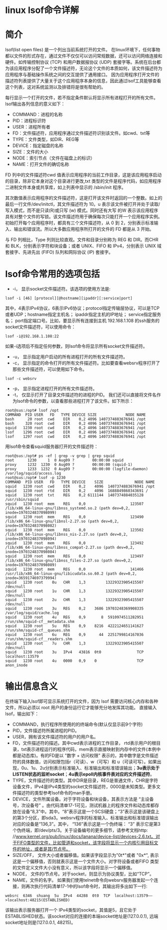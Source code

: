 # linux lsof命令详解
# 简介
lsof(list open files) 是一个列出当前系统打开的文件。
在linux环境下，任何事物都以文件的形式存在，通过文件不仅仅可以访问常规数据，还可以访问网络连接和硬件。如传输控制协议 (TCP) 和用户数据报协议 (UDP) 套接字等。系统在后台都为该应用程序分配了一个文件描述符，无论这个文件的本质如何，该文件描述符为应用程序与基础操作系统之间的交互提供了通用接口。 因为应用程序打开文件的描述符列表提供了大量关于这个应用程序本身的信息，因此通过lsof工具能够查看这个列表，这对系统监测以及排错将是很有帮助的。



每行显示一个打开的文件，若不指定条件默认将显示所有进程打开的所有文件。
lsof输出各列信息的意义如下：
- COMMAND：进程的名称 
- PID：进程标识符
- USER：进程所有者
- FD：文件描述符，应用程序通过文件描述符识别该文件。如cwd、txt等 
- TYPE：文件类型，如DIR、REG等
- DEVICE：指定磁盘的名称
- SIZE：文件的大小
- NODE：索引节点（文件在磁盘上的标识）
- NAME：打开文件的确切名称

FD 列中的文件描述符cwd 值表示应用程序的当前工作目录，这是该应用程序启动的目录，除非它本身对这个目录进行更改,txt 类型的文件是程序代码，如应用程序二进制文件本身或共享库，如上列表中显示的 /sbin/init 程序。

其次数值表示应用程序的文件描述符，这是打开该文件时返回的一个整数。如上的最后一行文件/dev/initctl，其文件描述符为 10。u 表示该文件被打开并处于读取/写入模式，而不是只读(R)或只写 (w) 模式。同时还有大写 的W 表示该应用程序具有对整个文件的写锁。该文件描述符用于确保每次只能打开一个应用程序实例。初始打开每个应用程序时，都具有三个文件描述符，从 0 到 2，分别表示标准输入、输出和错误流。所以大多数应用程序所打开的文件的 FD 都是从 3 开始。

与 FD 列相比，Type 列则比较直观。文件和目录分别称为 REG 和 DIR。而CHR 和 BLK，分别表示字符和块设备；或者 UNIX、FIFO 和 IPv4，分别表示 UNIX 域套接字、先进先出 (FIFO) 队列和网际协议 (IP) 套接字。

# lsof命令常用的选项包括
- -i， 显示socket文件描述符。该选项的使用方法是:
```Shell
lsof -i [46] [protocol][@hostname][ipaddr][:service|port]
```
其中，4表示IPv4协议，6表示IPv6协议；protocol指定传输层协议，可以是TCP或者UDP；hostname指定主机名； ipaddr指定主机的IP地址； service指定服务名； port指定端口号。比如，要显示所有连接到主机 192.168.1.108 的ssh服务的socket文件描述符，可以使用命令：
```Shell
lsof -i@192.168.1.108:22
```
如果-i选项后不指定任何参数，则lsof命令将显示所有socket文件描述符。
- -u， 显示指定用户启动的所有进程打开的所有文件描述符。
- -c， 显示指定的命令打开的所有文件描述符。比如要查看websrv程序打开了那些文件描述符，可以使用如下命令。
```Shell
lsof -c websrv
```
- -p， 显示指定进程打开的所有文件描述符。
- -t， 仅显示打开了目录文件描述符的进程的PID。
我们还可以直接将文件名作为lsof命令的参数，以查看那些进程打开了该文件。如下所示：
```Shell
root@sus:/opt# lsof /opt
COMMAND  PID USER   FD   TYPE DEVICE SIZE             NODE NAME                      
bash      20 root  cwd    DIR    0,2 4096 1407374883676941 /opt                      
bash     320 root  cwd    DIR    0,2 4096 1407374883676941 /opt                      
squid   1230 root  cwd    DIR    0,2 4096 1407374883676941 /opt                      
lsof    1296 root  cwd    DIR    0,2 4096 1407374883676941 /opt                      
lsof    1297 root  cwd    DIR    0,2 4096 1407374883676941 /opt                      
```

用lsof命令查看squid服务器打开的文件描述符：
```Shell             
root@sus:/opt# ps -ef | grep -v grep | grep squid                                   
root      1230     1  0 Aug09 ?        00:00:00 squid                                
proxy     1232  1230  0 Aug09 ?        00:00:00 (squid-1)                            
proxy     1233  1232  0 Aug09 ?        00:00:00 (logfile-daemon) /var/log/squid/access.log                              
root@sus:/opt# lsof -p 1230                                                         
COMMAND  PID USER   FD   TYPE DEVICE    SIZE              NODE NAME                  
squid   1230 root  cwd    DIR    0,2    4096  1407374883676941 /opt                  
squid   1230 root  rtd    DIR    0,2    4096  1688849860343691 /                     
squid   1230 root  txt    REG    0,2 6111144  1407374884035128 /usr/sbin/squid       
squid   1230 root  mem    REG    0,0                    123507 /lib/x86_64-linux-gnu/libnss_systemd.so.2 (path dev=0,2, inode=1970324837098099)                           
squid   1230 root  mem    REG    0,0                    123490 /lib/x86_64-linux-gnu/libnsl-2.27.so (path dev=0,2, inode=1970324837098082)                                
squid   1230 root  mem    REG    0,0                    123502 /lib/x86_64-linux-gnu/libnss_nis-2.27.so (path dev=0,2, inode=1970324837098094)
squid   1230 root  mem    REG    0,0                    123492 /lib/x86_64-linux-gnu/libnss_compat-2.27.so (path dev=0,2, inode=1970324837098084)
squid   1230 root  mem    REG    0,0                    123497 /lib/x86_64-linux-gnu/libnss_files-2.27.so (path dev=0,2, inode=1970324837098089)
squid   1230 root  mem    REG    0,0                    141466 /usr/lib/x86_64-linux-gnu/libicudata.so.60.2 (path dev=0,2, inode=3659174697379994)
squid   1230 root    0u   CHR    1,3         13229323905415507 /dev/null
squid   1230 root    1u   CHR    1,3         13229323905415507 /dev/null
squid   1230 root    2u   CHR    1,3         13229323905415507 /dev/null
squid   1230 root    3u   REG    0,2    3686 19703248369908335 /var/log/squid/cache.log
squid   1230 root    4u   REG    0,9       8  5910974511282951 /run/shm/squid-cf__metadata.shm
squid   1230 root    5u   REG    0,9    8216  4222124651141627 /run/shm/squid-cf__queues.shm
squid   1230 root    6u   REG    0,9      44  2251799814167036 /run/shm/squid-cf__readers.shm
squid   1230 root    7u   CHR    1,3         13229323905415507 /dev/null
squid   1230 root    3u   IPv4   43816  0t0                TCP localhost:13579
squid   1230 root    4u   0000   0,9    0                  TCP anon_inode
```
# 输出信息含义
在终端下输入lsof即可显示系统打开的文件，因为 lsof 需要访问核心内存和各种文件，所以必须以 root 用户的身份运行它才能够充分地发挥其功能。
直接输入lsof，输出如下：
- COMMAND，执行程序所使用的的终端命令(默认仅显示前9个字符)
- PID，文件描述符所属进程的PID。
- USER，拥有该文件描述符的用户的用户名。
- FD，文件描述符的描述。其中cwd表示进程的工作目录， rtd表示用户的根目录，txt表示进程运行的程序代码，mem表示直接映射到内存中的文件(本例中都是动态库)。有的FD是以 "数字 + 访问权限" 表示的，其中数字是文件描述符的具体数值，访问权限包括r（可读）、w（可写）和 u（可读可写）。如果出现，0u、1u、2u分别表示标准输入、标准输出和标准错误输出；**3u表示处于LISTEN状态的监听socket**；**4u表示epoll内核事件表对应的文件描述符**。
- TYPE，文件描述符的类型。其中DIR是目录，REG是普通文件，CHR是字符设备文件，IPv4是IPv4类型的socket文件描述符，0000是未知类型。更多文件描述符的类型参考lsof命令的man手册。
- DEVICE，文件所属设备。对于字符设备和块设备，其表示方法是 “主设备号，次设备号” 。由代码清单17-1可见，测试机器上的程序文件和动态库都存放在设备“8,3”中。其中。“8”表示这是一个SCSI硬盘；“3”表示这是该硬盘上的第3个分区，即sda3。websrv程序的标准输入、标准输出和标准错误输出对应的设备是“136,3”。其中， “136”表示这是一个伪终端： “3” 表示它是第3个伪终端，即/dev/pts/3。关于设备编号的更多细节，请参考文档http: //www.kernel.org/pub/linux/docs/lanana/device-list/devices-2.6.txt。对于FIFO类型的文件，比如管道和socket，该字段将显示一个内核引用目标文件的地址，或者是其i节点号。
- SIZE/OFF， 文件大小或者偏移值。如果该字段显示为"0t*"或者 "0x*", 表示这是一个偏移值，否则就表示这是一个文件大小。对字符设备或者FIFO 类型的文件定义文件大小没有意义，所以该字段将显示一个偏移值。
- NODE， 文件的i节点号。对于socket，则显示为协议类型，比如“TCP”。
- NAME，文件的名字。
如果我们使用telnet命令向websrv服务器发起一个连接，则再次执行代码清单17-1中的lsof命令时，其输出将多出如下一行:
```Shell
websrc  6346  shuang  5u  IPv4  44288  0t0  TCP  localhost:13579——>localhost:48215(ESTABLISHED)
```
该输出表示服务器打开一个 IPv4类型的socket，其值是5，且它处于ESTABLISHED状态。该socket对应的连接的本端socket地址是(127.0.0.1), 远端socket地址则是(127.0.0.1, 48215)。




